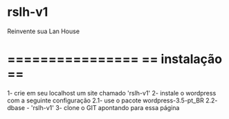 rslh-v1
=======

Reinvente sua Lan House

================
== instalação ==
================

1- crie em seu localhost um site chamado 'rslh-v1'
2- instale o wordpress com a seguinte configuração
    2.1- use o pacote wordpress-3.5-pt_BR
    2.2- dbase - 'rslh-v1'
3- clone o GIT apontando para essa página
